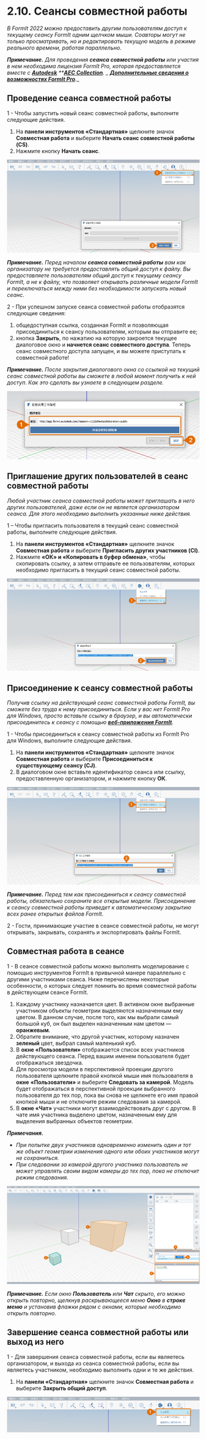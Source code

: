 # 2.10. Сеансы совместной работы

_В FormIt 2022 можно предоставить другим пользователям доступ к текущему сеансу FormIt одним щелчком мыши. Соавторы могут не только просматривать, но и редактировать текущую модель в режиме реального времени, работая параллельно._

_**Примечание.**_ _Для проведения_ _**сеанса совместной работы** или участия в нем необходима лицензия FormIt Pro, которая предоставляется вместе с_ [_**Autodesk**_](https://www.autodesk.ru/collections/architecture-engineering-construction/overview?plc=AECCOL\&term=1-YEAR\&support=ADVANCED\&quantity=1) _\*\*_[_**AEC Collection**_](https://www.autodesk.ru/collections/architecture-engineering-construction/overview?plc=AECCOL\&term=1-YEAR\&support=ADVANCED\&quantity=1)_.  _ [_**Дополнительные сведения о возможностях FormIt Pro**_](https://formit.autodesk.com/#pro-callout)_._

## Проведение сеанса совместной работы

1 - Чтобы запустить новый сеанс совместной работы, выполните следующие действия.

1. На **панели инструментов «Стандартная»** щелкните значок **Совместная работа** и выберите **Начать сеанс совместной работы (CS)**.
2. Нажмите кнопку **Начать сеанс**.

![](<../../.gitbook/assets/0 (12).png>)

_**Примечание.**_ _Перед началом_ _**сеанса совместной работы** вам как организатору не требуется предоставлять общий доступ к файлу. Вы предоставляете пользователям общий доступ к текущему сеансу FormIt, а не к файлу, что позволяет открывать различные модели FormIt и переключаться между ними без необходимости запускать новый сеанс._

2 - При успешном запуске сеанса совместной работы отобразятся следующие сведения:

1. общедоступная ссылка, созданная FormIt и позволяющая присоединиться к сеансу пользователям, которым вы отправите ее;
2. кнопка **Закрыть**, по нажатию на которую закроется текущее диалоговое окно и **начнется сеанс совместного доступа**. Теперь сеанс совместного доступа запущен, и вы можете приступать к совместной работе!

_**Примечание.**_ _После закрытия диалогового окна со ссылкой на текущий сеанс совместной работы вы сможете в любой момент получить к ней доступ. Как это сделать вы узнаете в следующем разделе._

![](<../../.gitbook/assets/1 (6).png>)

## Приглашение других пользователей в сеанс совместной работы

_Любой участник сеанса совместной работы может приглашать в него других пользователей, даже если он не является организатором сеанса. Для этого необходимо выполнить указанные ниже действия._

1 – Чтобы пригласить пользователя в текущий сеанс совместной работы, выполните следующие действия.

1. На **панели инструментов «Стандартная»** щелкните значок **Совместная работа** и выберите **Пригласить других участников (CI)**.
2. Нажмите **«ОК» и «Копировать в буфер обмена»**, чтобы скопировать ссылку, а затем отправьте ее пользователям, которых необходимо пригласить в текущий сеанс совместной работы.

![](<../../.gitbook/assets/2 (6).png>)

## Присоединение к сеансу совместной работы

_Получив ссылку на действующий сеанс совместной работы FormIt, вы сможете без труда к нему присоединиться. Если у вас нет FormIt Pro для Windows, просто вставьте ссылку в браузер, и вы автоматически присоединитесь к сеансу с помощью_ [_**веб-приложения FormIt**_](https://formit.autodesk.com/app)_._

1 - Чтобы присоединиться к сеансу совместной работы из FormIt Pro для Windows, выполните следующие действия.

1. На **панели инструментов «Стандартная»** щелкните значок **Совместная работа** и выберите **Присоединиться к существующему сеансу (CJ)**.
2. В диалоговом окне вставьте идентификатор сеанса или ссылку, предоставленную организатором, и нажмите кнопку **ОК**.

![](<../../.gitbook/assets/3 (15).png>)

_**Примечание.**_ _Перед тем как присоединиться к сеансу совместной работы, обязательно сохраните все открытые модели. Присоединение к сеансу совместной работы приведет к автоматическому закрытию всех ранее открытых файлов FormIt._

2 - Гости, принимающие участие в сеансе совместной работы, не могут открывать, закрывать, сохранять и экспортировать файлы FormIt.

## Совместная работа в сеансе

1 - В сеансе совместной работы можно выполнять моделирование с помощью инструментов FormIt в привычной манере параллельно с другими участниками сеанса. Ниже перечислены некоторые особенности, о которых следует помнить во время совместной работы в действующем сеансе FormIt.

1. Каждому участнику назначается цвет. В активном окне выбранные участником объекты геометрии выделяются назначенным ему цветом. В данном случае, после того, как мы выбрали самый большой куб, он был выделен назначенным нам цветом — **оранжевым**.
2. Обратите внимание, что другой участник, которому назначен **зеленый** цвет, выбрал самый маленький куб.
3. В **окне «Пользователи»** отображается список всех участников действующего сеанса. Перед вашим именем пользователя будет отображаться звездочка.
4. Для просмотра модели в перспективной проекции другого пользователя щелкните правой кнопкой мыши имя пользователя в **окне** **«Пользователи»** и выберите **Следовать за камерой**. Модель будет отображаться в перспективной проекции выбранного пользователя до тех пор, пока вы снова не щелкнете его имя правой кнопкой мыши и не отключите режим следования за камерой.
5. В **окне «Чат»** участники могут взаимодействовать друг с другом. В чате имя участника выделено цветом, назначенным ему для выделения выбранных объектов геометрии.

_**Примечания.**_

* _При попытке двух участников одновременно изменить один и тот же объект геометрии изменения одного или обоих участников могут не сохраниться._
* _При следовании за камерой другого участника пользователь не может управлять своим видом камеры до тех пор, пока не отключит режим следования._

![](<../../.gitbook/assets/4 (4).png>)

_**Примечание.**_ _Если окно_ _**Пользователь**_ _или_ _**Чат**_ _скрыто, его можно открыть повторно, щелкнув раскрывающееся меню_ _**Окно**_ _в_ _**строке меню** и установив флажки рядом с окнами, которые необходимо открыть повторно._

## Завершение сеанса совместной работы или выход из него

1 - Для завершения сеанса совместной работы, если вы являетесь организатором, и выхода из сеанса совместной работы, если вы являетесь участником, необходимо выполнить одни и те же действия.

1. На **панели «Стандартная»** щелкните значок **Совместная работа** и выберите **Закрыть общий доступ**.

![](<../../.gitbook/assets/5 (14).png>)
